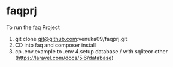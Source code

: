 # faqprj
To run the faq Project

1. git clone git@github.com:venuka09/faqprj.git
2. CD into faq and composer install 
3. cp .env.example to .env
4.setup database / with sqliteor other (https://laravel.com/docs/5.6/database)